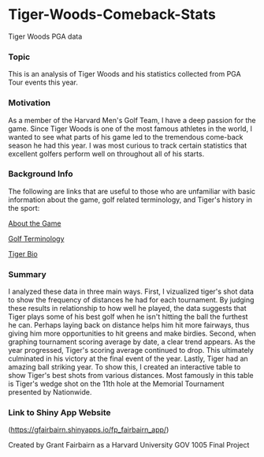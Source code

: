 # Tiger-Woods-Comeback-Stats
Tiger Woods PGA data

### Topic

This is an analysis of Tiger Woods and his statistics collected from PGA Tour events this year.

### Motivation

As a member of the Harvard Men's Golf Team, I have a deep passion for the game. Since Tiger Woods is one of the most famous athletes in the world, I wanted to see what parts of his game led to the tremendous come-back season he had this year. I was most curious to track certain statistics that excellent golfers perform well on throughout all of his starts.

### Background Info

The following are links that are useful to those who are unfamiliar with basic information about the game, golf related 
terminology, and Tiger's history in the sport:

[About the Game](http://news.bbc.co.uk/sport2/hi/golf/rules_and_equipment/4230206.stm)

[Golf Terminology](https://bleacherreport.com/articles/1626046-tiger-woods-five-stats-every-golfer-)

[Tiger Bio](https://tigerwoods.com/biography/)

### Summary

I analyzed these data in three main ways. First, I vizualized tiger's shot data to show the frequency of distances he had for each tournament. By judging these results in relationship to how well he played, the data suggests that Tiger plays some of his best golf when he isn't hitting the ball the furthest he can. Perhaps laying back on distance helps him hit more fairways, thus giving him more opportunities to hit greens and make birdies. Second, when graphing tournament scoring average by date, a clear trend appears. As the year progressed, Tiger's scoring average continued to drop. This ultimately culminated in his victory at the final event of the year. Lastly, Tiger had an amazing ball striking year. To show this, I created an interactive table to show Tiger's best shots from various distances. Most famously in this table is Tiger's wedge shot on the 11th hole at the Memorial Tournament presented by Nationwide.

### Link to Shiny App Website
(https://gfairbairn.shinyapps.io/fp_fairbairn_app/)

Created by Grant Fairbairn as a Harvard University GOV 1005 Final Project
